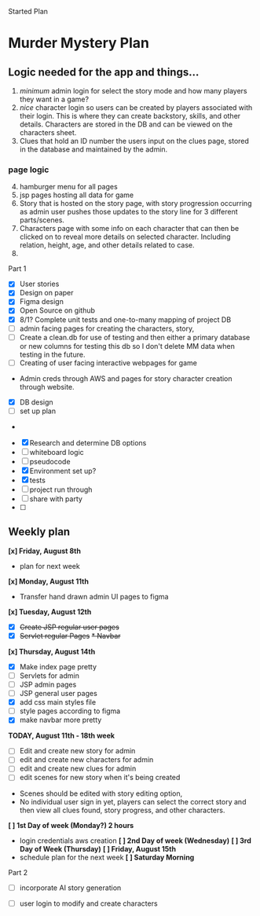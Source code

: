 Started Plan
# Murder Mystery Plan

## Logic needed for the app and things...
1. _minimum_ admin login for select the story mode and how many players they want in a game?
2. _nice_ character login so users can be created by players associated with their login. This is where they can create backstory, skills, and other details. Characters are stored in the DB and can be viewed on the characters sheet.
3. Clues that hold an ID number the users input on the clues page, stored in the database and maintained by the admin.

### page logic
4. hamburger menu for all pages 
5. jsp pages hosting all data for game
6. Story that is hosted on the story page, with story progression occurring as admin user pushes those updates to the story line for 3 different parts/scenes.
7. Characters page with some info on each character that can then be clicked on to reveal more details on selected character. Including relation, height, age, and other details related to case. 
8. 
Part 1
- [x] User stories
- [x] Design on paper
- [x] Figma design
- [x] Open Source on github
- [x] 8/1? Complete unit tests and one-to-many mapping of project DB
- [ ] admin facing pages for creating the characters, story, 
- [ ] Create a clean.db for use of testing and then either a primary database or new columns for testing this db so I don't delete MM data when testing in the future.
- [ ] Creating of user facing interactive webpages for game
- Admin creds through AWS and pages for story character creation through website.

- [x] DB design
- [ ] set up plan
- 
- [x] Research and determine DB options
- [ ] whiteboard logic 
- [ ] pseudocode
- [x] Environment set up?
- [x] tests
- [ ] project run through
- [ ] share with party 
- [ ]

## Weekly plan ## 
__[x] Friday, August 8th__
* plan for next week

__[x] Monday, August 11th__
* Transfer hand drawn admin UI pages to figma


__[x] Tuesday, August 12th__
* [x] ~~Create JSP regular user pages~~
* [x] ~~Servlet regular Pages~~
~~* Navbar~~

__[x] Thursday, August 14th__
* [x] Make index page pretty
* [ ] Servlets for admin
* [ ] JSP admin pages
* [ ] JSP general user pages
* [x] add css main styles file
* [ ] style pages according to figma
* [x] make navbar more pretty

__TODAY, August 11th - 18th week__

* [ ] Edit and create new story for admin
* [ ] edit and create new characters for admin
* [ ] edit and create new clues for admin
* [ ] edit scenes for new story when it's being created
* Scenes should be edited with story editing option, 
* No individual user sign in yet, players can select the correct story and then view all clues found, story progress, and other characters. 

__[ ] 1st Day of week (Monday?) 2 hours__
* login credentials aws creation
  __[ ] 2nd Day of week (Wednesday)__
__[ ] 3rd Day of Week (Thursday)__
__[ ] Friday, August 15th__
* schedule plan for the next week
__[ ] Saturday Morning__

Part 2
- [ ] incorporate AI story generation 
- [ ] user login to modify and create characters 

